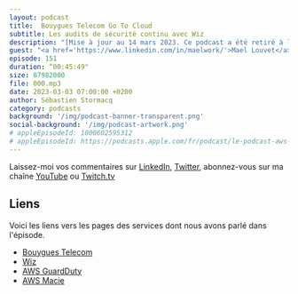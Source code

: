 ```yaml
---
layout: podcast
title:  Bouygues Telecom Go To Cloud
subtitle: Les audits de sécurité continu avec Wiz
description: "[Mise à jour au 14 mars 2023. Ce podcast a été retiré à la demande de Bouygues Telecom].<p/><p/>L'opérateur Bouygues Telecom a une stratégie cloud native first pour toutes les nouvelles applications et a migré plus de la moitié de ses applications traditionnelles. Bouygues est un opérateur d'importance vitale, soumis à différentes obligations légales. Dans cet épisode, nous parlons des méthodes et outils utilisés pour répondre à ces obligations, notamment les outils de Wiz et AWS GuardDuty, pour une analyse en continu de leur chaîne de déploiement et une analyse en continu des déploiements et détecter d'éventuelle déviations. Environ 800 personnes ont été formées et sensibilisées aux techniques de sécurité continue."
guest: "<a href='https://www.linkedin.com/in/maelwork/'>Mael Louvet</a>, Responsable du pôle expertise Cloud chez Bouyges Telecom et <a href='https://www.linkedin.com/in/nicolas-ehrman-629b8910/'>Nicolas Ehrman</a>, Product Marketing Manager, Wiz"
episode: 151
duration: “00:45:49"
size: 87982000
file: 000.mp3
date: 2023-03-03 07:00:00 +0200
author: Sébastien Stormacq
category: podcasts
background: '/img/podcast-banner-transparent.png'
social-background: '/img/podcast-artwork.png'
# appleEpisodeId: 1000602595312
# appleEpisodeId: https://podcasts.apple.com/fr/podcast/le-podcast-aws-en-français/id1452118442
---
```


Laissez-moi vos commentaires sur [LinkedIn](https://www.linkedin.com/in/sebastienstormacq/), [Twitter](https://twitter.com/sebsto), abonnez-vous sur ma chaîne [YouTube](https://www.youtube.com/sebsto) ou [Twitch.tv](https://www.twitch.tv/sebAWS)

## Liens

Voici les liens vers les pages des services dont nous avons parlé dans l'épisode.

- [Bouygues Telecom](https://www.bouyguestelecom.fr/)
- [Wiz](https://www.wiz.io/)
- [AWS GuardDuty](https://aws.amazon.com/guardduty/)
- [AWS Macie](https://aws.amazon.com/macie/)